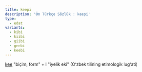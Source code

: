 ```yaml
---
title: keepi
description: 'Ön Türkçe Sözlük : keepi'
type:
  - edat
variants:
  - kibi
  - kiibi
  - giibi
  - geebi
  - keebi
---
```

[kee](/pt/keep) "biçim, form" + I "iyelik eki" (Oʻzbek tilining etimologik lugʻati)
